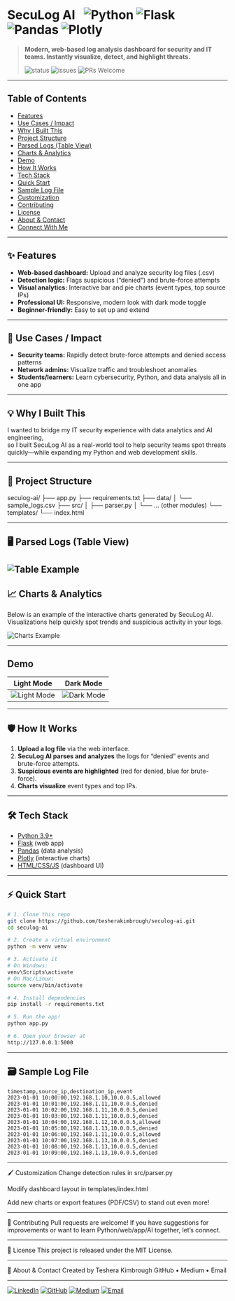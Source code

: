# SecuLog AI &nbsp; ![Python](https://img.shields.io/badge/python-3.9+-blue?logo=python) ![Flask](https://img.shields.io/badge/Flask-web_app-success?logo=flask) ![Pandas](https://img.shields.io/badge/pandas-data_analysis-150458?logo=pandas) ![Plotly](https://img.shields.io/badge/plotly-charts-1f77b4?logo=plotly)

> **Modern, web-based log analysis dashboard for security and IT teams. Instantly visualize, detect, and highlight threats.**
>
> ![status](https://img.shields.io/badge/status-active-success) ![issues](https://img.shields.io/github/issues/tesherakimbrough/seculog-ai) ![PRs Welcome](https://img.shields.io/badge/PRs-welcome-brightgreen)

---

## Table of Contents

- [Features](#-features)
- [Use Cases / Impact](#-use-cases--impact)
- [Why I Built This](#-why-i-built-this)
- [Project Structure](#-project-structure)
- [Parsed Logs (Table View)](#️-parsed-logs-table-view)
- [Charts & Analytics](#-charts--analytics)
- [Demo](#demo)
- [How It Works](#-how-it-works)
- [Tech Stack](#-tech-stack)
- [Quick Start](#-quick-start)
- [Sample Log File](#-sample-log-file)
- [Customization](#️-customization)
- [Contributing](#-contributing)
- [License](#-license)
- [About & Contact](#-about--contact)
- [Connect With Me](#-connect-with-me)

---

## ✨ Features

- **Web-based dashboard:** Upload and analyze security log files (.csv)
- **Detection logic:** Flags suspicious (“denied”) and brute-force attempts
- **Visual analytics:** Interactive bar and pie charts (event types, top source IPs)
- **Professional UI:** Responsive, modern look with dark mode toggle
- **Beginner-friendly:** Easy to set up and extend

---

## 🚨 Use Cases / Impact

- **Security teams:** Rapidly detect brute-force attempts and denied access patterns
- **Network admins:** Visualize traffic and troubleshoot anomalies
- **Students/learners:** Learn cybersecurity, Python, and data analysis all in one app

---

## 💡 Why I Built This

I wanted to bridge my IT security experience with data analytics and AI engineering,  
so I built SecuLog AI as a real-world tool to help security teams spot threats quickly—while expanding my Python and web development skills.

---

## 📂 Project Structure

seculog-ai/
├── app.py
├── requirements.txt
├── data/
│ └── sample_logs.csv
├── src/
│ ├── parser.py
│ └── ... (other modules)
└── templates/
└── index.html

---

## 🖥️ Parsed Logs (Table View)

![Table Example](screenshots/dashboard.png)
---
## 📈 Charts & Analytics

Below is an example of the interactive charts generated by SecuLog AI.  
Visualizations help quickly spot trends and suspicious activity in your logs.

![Charts Example](screenshots/charts.png)

---
## Demo

| Light Mode | Dark Mode |
|:----------:|:---------:|
| ![Light Mode](screenshots/lightmode.png) | ![Dark Mode](screenshots/darkmode.png) |
---
## 🛡️ How It Works

1. **Upload a log file** via the web interface.
2. **SecuLog AI parses and analyzes** the logs for “denied” events and brute-force attempts.
3. **Suspicious events are highlighted** (red for denied, blue for brute-force).
4. **Charts visualize** event types and top IPs.
---
## 🛠️ Tech Stack

- [Python 3.9+](https://www.python.org/)
- [Flask](https://flask.palletsprojects.com/) (web app)
- [Pandas](https://pandas.pydata.org/) (data analysis)
- [Plotly](https://plotly.com/python/) (interactive charts)
- [HTML/CSS/JS](https://developer.mozilla.org/en-US/docs/Web/HTML) (dashboard UI)
---
## ⚡ Quick Start

```bash
# 1. Clone this repo
git clone https://github.com/tesherakimbrough/seculog-ai.git
cd seculog-ai

# 2. Create a virtual environment
python -m venv venv

# 3. Activate it
# On Windows:
venv\Scripts\activate
# On Mac/Linux:
source venv/bin/activate

# 4. Install dependencies
pip install -r requirements.txt

# 5. Run the app!
python app.py

# 6. Open your browser at
http://127.0.0.1:5000
```

---

## 🗃️ Sample Log File

```csv
timestamp,source_ip,destination_ip,event
2023-01-01 10:00:00,192.168.1.10,10.0.0.5,allowed
2023-01-01 10:01:00,192.168.1.11,10.0.0.5,denied
2023-01-01 10:02:00,192.168.1.11,10.0.0.5,denied
2023-01-01 10:03:00,192.168.1.11,10.0.0.5,denied
2023-01-01 10:04:00,192.168.1.12,10.0.0.5,allowed
2023-01-01 10:05:00,192.168.1.13,10.0.0.5,denied
2023-01-01 10:06:00,192.168.1.11,10.0.0.5,allowed
2023-01-01 10:07:00,192.168.1.13,10.0.0.5,denied
2023-01-01 10:08:00,192.168.1.13,10.0.0.5,denied
2023-01-01 10:09:00,192.168.1.13,10.0.0.5,denied
```
---

🖌️ Customization
Change detection rules in src/parser.py

Modify dashboard layout in templates/index.html

Add new charts or export features (PDF/CSV) to stand out even more!

---

🤝 Contributing
Pull requests are welcome!
If you have suggestions for improvements or want to learn Python/web/app/AI together, let’s connect.

---

📝 License
This project is released under the MIT License.

---

🙋 About & Contact
Created by Teshera Kimbrough
GitHub • Medium • Email

---

[![LinkedIn](https://img.shields.io/badge/LinkedIn-Teshera%20Kimbrough-blue?logo=linkedin)](https://www.linkedin.com/in/tesherakimbrough/)
[![GitHub](https://img.shields.io/badge/GitHub-@tesherakimbrough-333?logo=github)](https://github.com/tesherakimbrough)
[![Medium](https://img.shields.io/badge/Medium-@tesherakimbrough-333?logo=medium)](https://medium.com/tesherakimbrough)
[![Email](https://img.shields.io/badge/Email-Contact_Me-informational?logo=gmail)](teshera.kimbrough@gmail.com)












